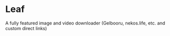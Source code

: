 # Leaf
A fully featured image and video downloader (Gelbooru, nekos.life, etc. and custom direct links)
